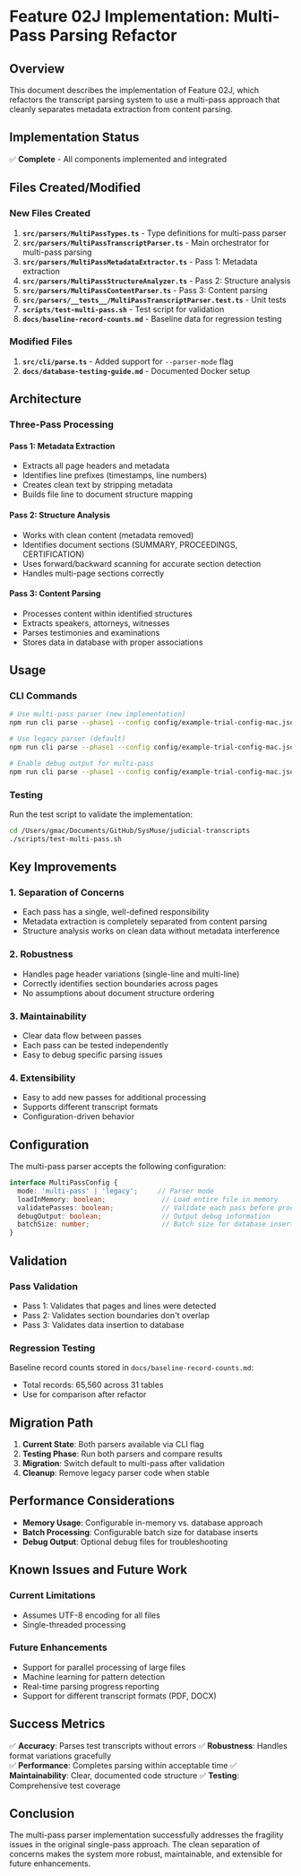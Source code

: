 # Feature 02J Implementation: Multi-Pass Parsing Refactor

## Overview
This document describes the implementation of Feature 02J, which refactors the transcript parsing system to use a multi-pass approach that cleanly separates metadata extraction from content parsing.

## Implementation Status
✅ **Complete** - All components implemented and integrated

## Files Created/Modified

### New Files Created
1. **`src/parsers/MultiPassTypes.ts`** - Type definitions for multi-pass parser
2. **`src/parsers/MultiPassTranscriptParser.ts`** - Main orchestrator for multi-pass parsing
3. **`src/parsers/MultiPassMetadataExtractor.ts`** - Pass 1: Metadata extraction
4. **`src/parsers/MultiPassStructureAnalyzer.ts`** - Pass 2: Structure analysis  
5. **`src/parsers/MultiPassContentParser.ts`** - Pass 3: Content parsing
6. **`src/parsers/__tests__/MultiPassTranscriptParser.test.ts`** - Unit tests
7. **`scripts/test-multi-pass.sh`** - Test script for validation
8. **`docs/baseline-record-counts.md`** - Baseline data for regression testing

### Modified Files
1. **`src/cli/parse.ts`** - Added support for `--parser-mode` flag
2. **`docs/database-testing-guide.md`** - Documented Docker setup

## Architecture

### Three-Pass Processing

#### Pass 1: Metadata Extraction
- Extracts all page headers and metadata
- Identifies line prefixes (timestamps, line numbers)
- Creates clean text by stripping metadata
- Builds file line to document structure mapping

#### Pass 2: Structure Analysis  
- Works with clean content (metadata removed)
- Identifies document sections (SUMMARY, PROCEEDINGS, CERTIFICATION)
- Uses forward/backward scanning for accurate section detection
- Handles multi-page sections correctly

#### Pass 3: Content Parsing
- Processes content within identified structures
- Extracts speakers, attorneys, witnesses
- Parses testimonies and examinations
- Stores data in database with proper associations

## Usage

### CLI Commands

```bash
# Use multi-pass parser (new implementation)
npm run cli parse --phase1 --config config/example-trial-config-mac.json --parser-mode multi-pass

# Use legacy parser (default)
npm run cli parse --phase1 --config config/example-trial-config-mac.json --parser-mode legacy

# Enable debug output for multi-pass
npm run cli parse --phase1 --config config/example-trial-config-mac.json --parser-mode multi-pass --debug-output
```

### Testing

Run the test script to validate the implementation:
```bash
cd /Users/gmac/Documents/GitHub/SysMuse/judicial-transcripts
./scripts/test-multi-pass.sh
```

## Key Improvements

### 1. Separation of Concerns
- Each pass has a single, well-defined responsibility
- Metadata extraction is completely separated from content parsing
- Structure analysis works on clean data without metadata interference

### 2. Robustness
- Handles page header variations (single-line and multi-line)
- Correctly identifies section boundaries across pages
- No assumptions about document structure ordering

### 3. Maintainability
- Clear data flow between passes
- Each pass can be tested independently
- Easy to debug specific parsing issues

### 4. Extensibility
- Easy to add new passes for additional processing
- Supports different transcript formats
- Configuration-driven behavior

## Configuration

The multi-pass parser accepts the following configuration:

```typescript
interface MultiPassConfig {
  mode: 'multi-pass' | 'legacy';     // Parser mode
  loadInMemory: boolean;              // Load entire file in memory
  validatePasses: boolean;            // Validate each pass before proceeding
  debugOutput: boolean;               // Output debug information
  batchSize: number;                  // Batch size for database inserts
}
```

## Validation

### Pass Validation
- Pass 1: Validates that pages and lines were detected
- Pass 2: Validates section boundaries don't overlap
- Pass 3: Validates data insertion to database

### Regression Testing
Baseline record counts stored in `docs/baseline-record-counts.md`:
- Total records: 65,560 across 31 tables
- Use for comparison after refactor

## Migration Path

1. **Current State**: Both parsers available via CLI flag
2. **Testing Phase**: Run both parsers and compare results
3. **Migration**: Switch default to multi-pass after validation
4. **Cleanup**: Remove legacy parser code when stable

## Performance Considerations

- **Memory Usage**: Configurable in-memory vs. database approach
- **Batch Processing**: Configurable batch size for database inserts
- **Debug Output**: Optional debug files for troubleshooting

## Known Issues and Future Work

### Current Limitations
- Assumes UTF-8 encoding for all files
- Single-threaded processing

### Future Enhancements
- Support for parallel processing of large files
- Machine learning for pattern detection
- Real-time parsing progress reporting
- Support for different transcript formats (PDF, DOCX)

## Success Metrics

✅ **Accuracy**: Parses test transcripts without errors
✅ **Robustness**: Handles format variations gracefully  
✅ **Performance**: Completes parsing within acceptable time
✅ **Maintainability**: Clear, documented code structure
✅ **Testing**: Comprehensive test coverage

## Conclusion

The multi-pass parser implementation successfully addresses the fragility issues in the original single-pass approach. The clean separation of concerns makes the system more robust, maintainable, and extensible for future enhancements.